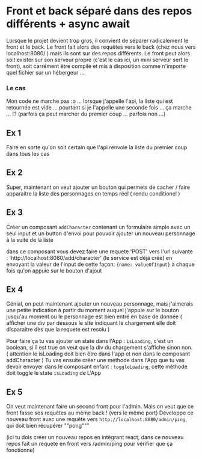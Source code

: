 # Front et back séparé dans des repos différents + async await

Lorsque le projet devient trop gros, il convient de séparer radicalement le front et le back. Le front fait alors des requêtes vers le back (chez nous vers localhost:8080/ ) mais ils sont sur des repos différents. Le front peut alors soit exister sur son serveur propre (c'est le cas ici, un mini serveur sert le front), soit carrément être compilé et mis à disposition comme n'importe quel fichier sur un hébergeur ...	

### Le cas

Mon code ne marche pas :o ... lorsque j'appelle l'api, la liste qui est retournée est vide ... pourtant si je l'appelle une seconde fois ... ça marche ... !? (parfois ça peut marcher du premier coup  ... parfois non ...)	


## Ex 1 

Faire en sorte qu'on soit certain que l'api renvoie la liste du premier coup dans tous les cas	


## Ex 2

Super, maintenant on veut ajouter un bouton qui permets de cacher / faire apparaitre la liste des personnages en temps réel ( rendu conditionel )

## Ex 3

Créer un composant `addCharacter` contenant un formulaire simple avec un seul input et un button d'envoi pour pouvoir ajouter un nouveau personnage à la suite de la liste

dans ce composant vous devez faire une requete 'POST' vers l'url suivante : 'http://localhost:8080/add/character' (le service est déjà créé) en envoyant la valeur de l'input de cette façon: `{name: valueOfInput}` à chaque fois qu'on appuie sur le bouton d'ajout

## Ex 4

Génial, on peut maintenant ajouter un nouveau personnage, mais j'aimerais une petite indication à partir du moment auquel j'appuie sur le bouton jusqu'au moment ou le personnage est bien entré en base de donnée ( afficher une div par dessous le site indiquant le chargement elle doit disparaitre dès que la requete est resolu )

Pour faire ça tu vas ajouter un state dans l'App : `isLoading`, c'est un boolean, si il est true on veut que la div du chargement s'affiche sinon non. ( attention le isLoading doit bien être dans l'app et non dans le composant addCharacter )
Tu vas ensuite créer une méthode dans l'App que tu vas devoir envoyer dans le composant enfant : `toggleLoading`, cette méthode doit toggle le state `isLoading` de L'App

## Ex 5

On veut maintenant faire un second front pour l'admin. Mais on veut que ce front fasse ses requêtes au même back ! (vers le même port)
Développe ce nouveau front avec une requête vers `http://localhost:8080/admin/ping`, qui doit bien récupérer ""pong"""	

(ici tu dois créer un nouveau repos en intégrant react, dans ce nouveau repos fait un requete en front vers /admin/ping pour vérifier que ça fonctionne)
